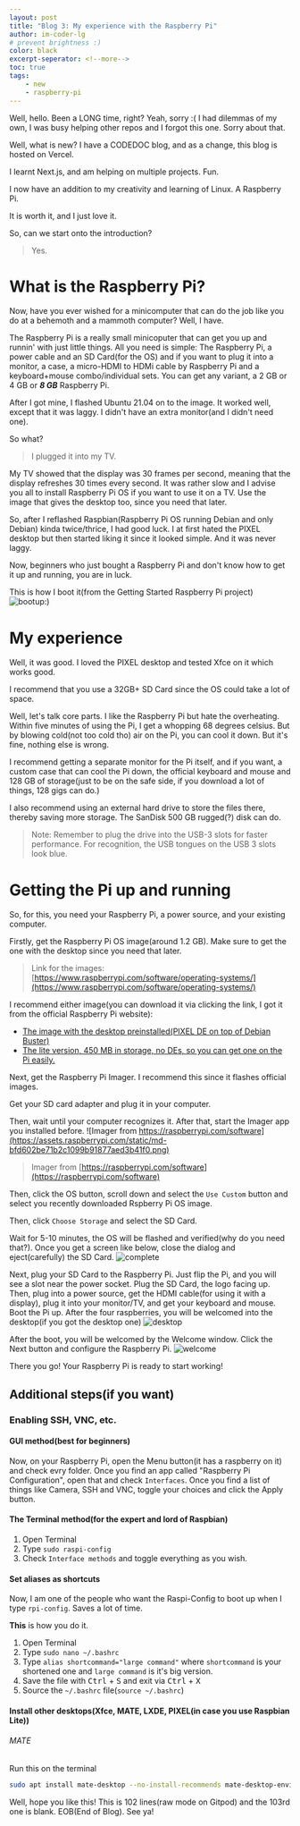 ```yaml
---
layout: post
title: "Blog 3: My experience with the Raspberry Pi"
author: im-coder-lg
# prevent brightness :)
color: black
excerpt-seperator: <!--more-->
toc: true
tags:
    - new
    - raspberry-pi
---
```


Well, hello. Been a LONG time, right? Yeah, sorry :( I had dilemmas of my own, I was busy helping other repos and I forgot this one. Sorry about that.
<!--more-->

Well, what is new? I have a CODEDOC blog, and as a change, this blog is hosted on Vercel.

I learnt Next.js, and am helping on multiple projects. Fun.

I now have an addition to my creativity and learning of Linux. A Raspberry Pi.

It is worth it, and I just love it.

So, can we start onto the introduction?

> Yes.

# What is the Raspberry Pi?
Now, have you ever wished for a minicomputer that can do the job like you do at a behemoth and a mammoth computer? Well, I have.

The Raspberry Pi is a really small minicoputer that can get you up and runnin' with just little things. All you need is simple: The Raspberry Pi, a power cable and an SD Card(for the OS) and if you want to plug it into a monitor, a case, a micro-HDMI to HDMi cable by Raspberry Pi and a keyboard+mouse combo/individual sets. You can get any variant, a 2 GB or 4 GB or ***8 GB*** Raspberry Pi.

After I got mine, I flashed Ubuntu 21.04 on to the image. It worked well, except that it was laggy. I didn't have an extra monitor(and I didn't need one).

So what?

> I plugged it into my TV.

My TV showed that the display was 30 frames per second, meaning that the display refreshes 30 times every second. It was rather slow and I advise you all to install Raspberry Pi OS if you want to use it on a TV. Use the image that gives the desktop too, since you need that later.

So, after I reflashed Raspbian(Raspberry Pi OS running Debian and only Debian) kinda twice/thrice, I had good luck. I at first hated the PIXEL desktop but then started liking it since it looked simple. And it was never laggy.

Now, beginners who just bought a Raspberry Pi and don't know how to get it up and running, you are in luck.

This is how I boot it(from the Getting Started Raspberry Pi project)
![bootup:)](https://projects-static.raspberrypi.org/projects/raspberry-pi-setting-up/0d6033edf45ad2d4185ed05d6cd9a01e2f803034/en/images/pi-plug-in.gif)

# My experience

Well, it was good. I loved the PIXEL desktop and tested Xfce on it which works good.

I recommend that you use a 32GB+ SD Card since the OS could take a lot of space.

Well, let's talk core parts. I like the Raspberry Pi but hate the overheating. Within five minutes of using the Pi, I get a whopping 68 degrees celsius. But by blowing cold(not too cold tho) air on the Pi, you can cool it down. But it's fine, nothing else is wrong.

I recommend getting a separate monitor for the Pi itself, and if you want, a custom case that can cool the Pi down, the official keyboard and mouse and 128 GB of storage(just to be on the safe side, if you download a lot of things, 128 gigs can do.)

I also recommend using an external hard drive to store the files there, thereby saving more storage. The SanDisk 500 GB rugged(?) disk can do.
> Note: Remember to plug the drive into the USB-3 slots for faster performance. For recognition, the USB tongues on the USB 3 slots look blue.

# Getting the Pi up and running
So, for this, you need your Raspberry Pi, a power source, and your existing computer.

Firstly, get the Raspberry Pi OS image(around 1.2 GB). Make sure to get the one with the desktop since you need that later.
> Link for the images: [https://www.raspberrypi.com/software/operating-systems/](https://www.raspberrypi.com/software/operating-systems/)

I recommend either image(you can download it via clicking the link, I got it from the official Raspberry Pi website):
- [The image with the desktop preinstalled(PIXEL DE on top of Debian Buster)](https://downloads.raspberrypi.org/raspios_armhf/images/raspios_armhf-2021-05-28/2021-05-07-raspios-buster-armhf.zip)
- [The lite version, 450 MB in storage, no DEs, so you can get one on the Pi easily.](https://downloads.raspberrypi.org/raspios_lite_armhf/images/raspios_lite_armhf-2021-05-28/2021-05-07-raspios-buster-armhf-lite.zip)

Next, get the Raspberry Pi Imager. I recommend this since it flashes official images.

Get your SD card adapter and plug it in your computer.

Then, wait until your computer recognizes it. After that, start the Imager app you installed before.
![Imager from https://raspberrypi.com/software](https://assets.raspberrypi.com/static/md-bfd602be71b2c1099b91877aed3b41f0.png)
> Imager from [https://raspberrypi.com/software](https://raspberrypi.com/software)

Then, click the OS button, scroll down and select the `Use Custom` button and select you recently downloaded Rspberry Pi OS image.

Then, click `Choose Storage` and select the SD Card.

Wait for 5-10 minutes, the OS will be flashed and verified(why do you need that?).
Once you get a screen like below, close the dialog and eject(carefully) the SD Card.
![complete](https://projects-static.raspberrypi.org/projects/raspberry-pi-setting-up/0d6033edf45ad2d4185ed05d6cd9a01e2f803034/en/images/write-successful2.png)

Next, plug your SD Card to the Raspberry Pi. Just flip the Pi, and you will see a slot near the power socket. Plug the SD Card, the logo facing up. Then, plug into a power source, get the HDMI cable(for using it with a display), plug it into your monitor/TV, and get your keyboard and mouse. Boot the Pi up. 
After the four raspberries, you will be welcomed into the desktop(if you got the desktop one)
![desktop](https://projects-static.raspberrypi.org/projects/raspberry-pi-setting-up/0d6033edf45ad2d4185ed05d6cd9a01e2f803034/en/images/pi-desktop.png)

After the boot, you will be welcomed by the Welcome window. Click the Next button and configure the Raspberry Pi.
![welcome](https://projects-static.raspberrypi.org/projects/raspberry-pi-setting-up/0d6033edf45ad2d4185ed05d6cd9a01e2f803034/en/images/piwiz.png)

There you go! Your Raspberry Pi is ready to start working!

## Additional steps(if you want)
### Enabling SSH, VNC, etc.
#### GUI method(best for beginners)
Now, on your Raspberry Pi, open the Menu button(it has a raspberry on it) and check evry folder. Once you find an app called "Raspberry Pi Configuration", open that and check `Interfaces`. Once you find a list of things like Camera, SSH and VNC, toggle your choices and click the Apply button.
#### The Terminal method(for the expert and lord of Raspbian)
1. Open Terminal
2. Type `sudo raspi-config`
3. Check `Interface methods` and toggle everything as you wish.


#### Set aliases as shortcuts
Now, I am one of the people who want the Raspi-Config to boot up when I type `rpi-config`. Saves a lot of time.

**This** is how you do it.
1. Open Terminal
2. Type `sudo nano ~/.bashrc`
3. Type `alias shortcommand="large command"` where `shortcommand` is your shortened one and `large command` is it's big version.
4. Save the file with <kbd>Ctrl</kbd> + <kbd>S</kbd> and exit via <kbd>Ctrl</kbd> + <kbd>X</kbd>
4. Source the `~/.bashrc` file(`source ~/.bashrc`)
#### Install other desktops(Xfce, MATE, LXDE, PIXEL(in case you use Raspbian Lite))
###### MATE
Run this on the terminal
```bash
sudo apt install mate-desktop --no-install-recommends mate-desktop-environment-core mate-themes mate-session-manager xinit mate-terminal mate-applets pluma software-properties-gtk xserver-xorg
```

Well, hope you like this! This is 102 lines(raw mode on Gitpod) and the 103rd one is blank. EOB(End of Blog). See ya!
